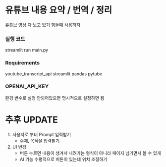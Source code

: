 # 유튜브 내용 요약 / 번역 / 정리
유튜브 영상 다 보고 있기 힘들때 사용하자

### 실행 코드
streamlit run main.py
### Requirements
youtube_transcript_api
streamlit
pandas
pytube
### OPENAI_API_KEY
환경 변수로 설정 안되어있으면 명시적으로 설정하면 됨

# 추후 UPDATE
1. 사용자로 부터 Prompt 입력받기
    - 주제, 목적을 입력받기
2. UI 변경
    - 버튼 누르면 내용이 생겨서 내려가는 형식이 아니라 페이지 넘기면서 볼 수 있게
    - AI 기능 수평적으로 버튼이 있는데 위치 조정하기